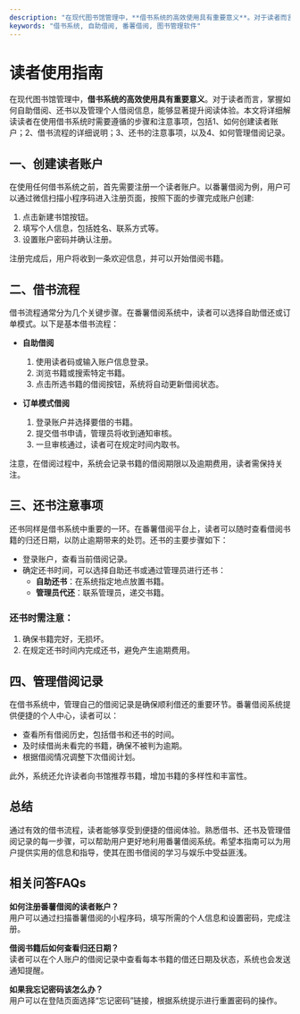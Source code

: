 ```yaml
---
description: "在现代图书馆管理中，**借书系统的高效使用具有重要意义**。对于读者而言，掌握如何自助借阅、还书以及管理个人借阅信息，能够显著提升阅读体验。本文将详细解读读者在使用借书系统时需要遵循的步骤和注意事项，包括1、如何创建读者账户；2、借书流程的详细说明；3、还书的注意事项，以及4、如何管理借阅记录。"
keywords: "借书系统, 自助借阅, 番薯借阅, 图书管理软件"
---
```

# 读者使用指南

在现代图书馆管理中，**借书系统的高效使用具有重要意义**。对于读者而言，掌握如何自助借阅、还书以及管理个人借阅信息，能够显著提升阅读体验。本文将详细解读读者在使用借书系统时需要遵循的步骤和注意事项，包括1、如何创建读者账户；2、借书流程的详细说明；3、还书的注意事项，以及4、如何管理借阅记录。

## 一、创建读者账户

在使用任何借书系统之前，首先需要注册一个读者账户。以番薯借阅为例，用户可以通过微信扫描小程序码进入注册页面，按照下面的步骤完成账户创建:

1. 点击新建书馆按钮。
2. 填写个人信息，包括姓名、联系方式等。
3. 设置账户密码并确认注册。

注册完成后，用户将收到一条欢迎信息，并可以开始借阅书籍。

## 二、借书流程

借书流程通常分为几个关键步骤。在番薯借阅系统中，读者可以选择自助借还或订单模式。以下是基本借书流程：

- **自助借阅**
  1. 使用读者码或输入账户信息登录。
  2. 浏览书籍或搜索特定书籍。
  3. 点击所选书籍的借阅按钮，系统将自动更新借阅状态。

- **订单模式借阅**
  1. 登录账户并选择要借的书籍。
  2. 提交借书申请，管理员将收到通知审核。
  3. 一旦审核通过，读者可在规定时间内取书。

注意，在借阅过程中，系统会记录书籍的借阅期限以及逾期费用，读者需保持关注。

## 三、还书注意事项

还书同样是借书系统中重要的一环。在番薯借阅平台上，读者可以随时查看借阅书籍的归还日期，以防止逾期带来的处罚。还书的主要步骤如下：

- 登录账户，查看当前借阅记录。
- 确定还书时间，可以选择自助还书或通过管理员进行还书：
  - **自助还书**：在系统指定地点放置书籍。
  - **管理员代还**：联系管理员，递交书籍。

### 还书时需注意：

1. 确保书籍完好，无损坏。
2. 在规定还书时间内完成还书，避免产生逾期费用。

## 四、管理借阅记录

在借书系统中，管理自己的借阅记录是确保顺利借还的重要环节。番薯借阅系统提供便捷的个人中心，读者可以：

- 查看所有借阅历史，包括借书和还书的时间。
- 及时续借尚未看完的书籍，确保不被判为逾期。
- 根据借阅情况调整下次借阅计划。

此外，系统还允许读者向书馆推荐书籍，增加书籍的多样性和丰富性。

## 总结

通过有效的借书流程，读者能够享受到便捷的借阅体验。熟悉借书、还书及管理借阅记录的每一步骤，可以帮助用户更好地利用番薯借阅系统。希望本指南可以为用户提供实用的信息和指导，使其在图书借阅的学习与娱乐中受益匪浅。

## 相关问答FAQs

**如何注册番薯借阅的读者账户？**  
用户可以通过扫描番薯借阅的小程序码，填写所需的个人信息和设置密码，完成注册。

**借阅书籍后如何查看归还日期？**  
读者可以在个人账户的借阅记录中查看每本书籍的借还日期及状态，系统也会发送通知提醒。

**如果我忘记密码该怎么办？**  
用户可以在登陆页面选择“忘记密码”链接，根据系统提示进行重置密码的操作。
